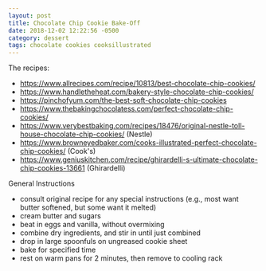 ```yaml
---
layout: post
title: Chocolate Chip Cookie Bake-Off
date: 2018-12-02 12:22:56 -0500
category: dessert
tags: chocolate cookies cooksillustrated
---
```

The recipes:  

  * <https://www.allrecipes.com/recipe/10813/best-chocolate-chip-cookies/>
  * <https://www.handletheheat.com/bakery-style-chocolate-chip-cookies/>
  * <https://pinchofyum.com/the-best-soft-chocolate-chip-cookies>
  * <https://www.thebakingchocolatess.com/perfect-chocolate-chip-cookies/>
  * <https://www.verybestbaking.com/recipes/18476/original-nestle-toll-house-chocolate-chip-cookies/> (Nestle)
  * <https://www.browneyedbaker.com/cooks-illustrated-perfect-chocolate-chip-cookies/> (Cook's)
  * <https://www.geniuskitchen.com/recipe/ghirardelli-s-ultimate-chocolate-chip-cookies-13661> (Ghirardelli)

General Instructions  

  * consult original recipe for any special instructions (e.g., most want butter softened, but some want it melted)
  * cream butter and sugars
  * beat in eggs and vanilla, without overmixing
  * combine dry ingredients, and stir in until just combined
  * drop in large spoonfuls on ungreased cookie sheet
  * bake for specified time
  * rest on warm pans for 2 minutes, then remove to cooling rack

